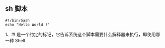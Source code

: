 ## sh 脚本
```
#!/bin/bash
echo "Hello World !"
```
1、#! 是一个约定的标记，它告诉系统这个脚本需要什么解释器来执行，即使用哪一种 Shell



